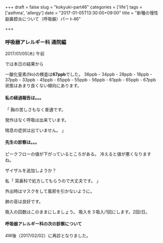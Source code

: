 +++
draft = false
slug = "kokyuki-part46"
categories = ['life']
tags = ['asthma', 'allergy']
date = "2017-01-05T13:30:00+09:00"
title = "新種の慢性副鼻腔炎について（呼吸器）パート46"

+++

### 呼吸器アレルギー科 通院編

2017/01/05(木) 午前

<!--more-->

では本日の結果から

一酸化窒素(No)の検査は**67ppb**でした。
36ppb - 34ppb - 28ppb - 18ppb - 37ppb -
 33ppb - 45ppb - 65ppb - 55ppb - 56ppb -
 61ppb - 65ppb - 67ppb
状態はあまり良くない傾向にあります。

#### 私の経過報告は。。。

「
胸の苦しさもなく普通です。

発作はなく呼吸は出来ています。

喘息の症状は出ていません。
」

#### 先生の診察は。。。

ピークフローの値が下がっているところがある。
冷えると値が悪くなりますね。

ザイザルを追加しようか？

私「
耳鼻科で処方してもらうので大丈夫です。
」

外出時はマスクをして風邪を引かないように。

肺の音は良好です。

吸入の回数はこのままにしましょう。
吸入を３吸入/1回にします。2回/日。

#### 呼吸器アレルギー科の次の診察について

4W後（2017/02/02）に再診となりました。
